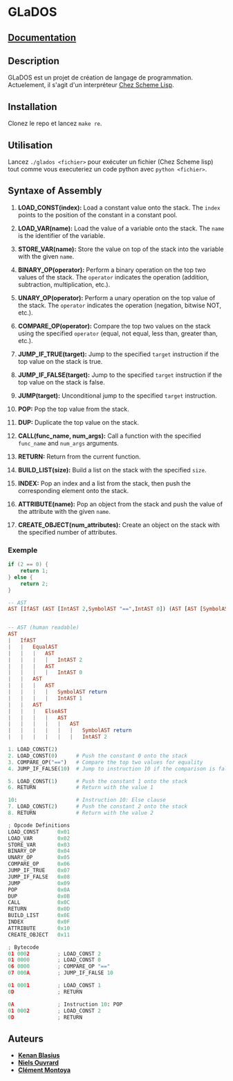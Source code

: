# GLaDOS

## [Documentation](https://kenan-blasius.github.io/glados-doc/)

## Description

GLaDOS est un projet de création de langage de programmation.
Actuelement, il s'agit d'un interpréteur [Chez Scheme Lisp](https://github.com/cisco/ChezScheme/releases/tag/v9.5.8).

## Installation

Clonez le repo et lancez `make re`.

## Utilisation

Lancez `./glados <fichier>` pour exécuter un fichier (Chez Scheme lisp) tout comme vous executeriez un code python avec `python <fichier>`.

## Syntaxe of Assembly

1. **LOAD_CONST(index):** Load a constant value onto the stack. The `index` points to the position of the constant in a constant pool.

2. **LOAD_VAR(name):** Load the value of a variable onto the stack. The `name` is the identifier of the variable.

3. **STORE_VAR(name):** Store the value on top of the stack into the variable with the given `name`.

4. **BINARY_OP(operator):** Perform a binary operation on the top two values of the stack. The `operator` indicates the operation (addition, subtraction, multiplication, etc.).

5. **UNARY_OP(operator):** Perform a unary operation on the top value of the stack. The `operator` indicates the operation (negation, bitwise NOT, etc.).

6. **COMPARE_OP(operator):** Compare the top two values on the stack using the specified `operator` (equal, not equal, less than, greater than, etc.).

7. **JUMP_IF_TRUE(target):** Jump to the specified `target` instruction if the top value on the stack is true.

8. **JUMP_IF_FALSE(target):** Jump to the specified `target` instruction if the top value on the stack is false.

9. **JUMP(target):** Unconditional jump to the specified `target` instruction.

10. **POP:** Pop the top value from the stack.

11. **DUP:** Duplicate the top value on the stack.

12. **CALL(func_name, num_args):** Call a function with the specified `func_name` and `num_args` arguments.

13. **RETURN:** Return from the current function.

14. **BUILD_LIST(size):** Build a list on the stack with the specified `size`.

15. **INDEX:** Pop an index and a list from the stack, then push the corresponding element onto the stack.

16. **ATTRIBUTE(name):** Pop an object from the stack and push the value of the attribute with the given `name`.

17. **CREATE_OBJECT(num_attributes):** Create an object on the stack with the specified number of attributes.

### Exemple

```c
if (2 == 0) {
    return 1;
} else {
    return 2;
}
```

```haskell
-- AST
AST [IfAST (AST [IntAST 2,SymbolAST "==",IntAST 0]) (AST [AST [SymbolAST "return",IntAST 1]]) (AST [ElseAST (AST [AST [SymbolAST "return",IntAST 2]])])]


-- AST (human readable)
AST
|   IfAST
|   |   EqualAST
|   |   |   AST
|   |   |   |   IntAST 2
|   |   |   AST
|   |   |   |   IntAST 0
|   |   AST
|   |   |   AST
|   |   |   |   SymbolAST return
|   |   |   |   IntAST 1
|   |   AST
|   |   |   ElseAST
|   |   |   |   AST
|   |   |   |   |   AST
|   |   |   |   |   |   SymbolAST return
|   |   |   |   |   |   IntAST 2
```

```python
1. LOAD_CONST(2)
2. LOAD_CONST(0)      # Push the constant 0 onto the stack
3. COMPARE_OP("==")   # Compare the top two values for equality
4. JUMP_IF_FALSE(10)  # Jump to instruction 10 if the comparison is false

5. LOAD_CONST(1)      # Push the constant 1 onto the stack
6. RETURN             # Return with the value 1

10:                   # Instruction 10: Else clause
7. LOAD_CONST(2)      # Push the constant 2 onto the stack
8. RETURN             # Return with the value 2
```

```py
; Opcode Definitions
LOAD_CONST      0x01
LOAD_VAR        0x02
STORE_VAR       0x03
BINARY_OP       0x04
UNARY_OP        0x05
COMPARE_OP      0x06
JUMP_IF_TRUE    0x07
JUMP_IF_FALSE   0x08
JUMP            0x09
POP             0x0A
DUP             0x0B
CALL            0x0C
RETURN          0x0D
BUILD_LIST      0x0E
INDEX           0x0F
ATTRIBUTE       0x10
CREATE_OBJECT   0x11

; Bytecode
01 0002         ; LOAD_CONST 2
01 0000         ; LOAD_CONST 0
06 0000         ; COMPARE_OP "=="
07 000A         ; JUMP_IF_FALSE 10

01 0001         ; LOAD_CONST 1
0D              ; RETURN

0A              ; Instruction 10: POP
01 0002         ; LOAD_CONST 2
0D              ; RETURN
```

<!-- ## TODO
// faire header au bytecode
// organisation

// appel malloc.c ffi
// appel system (malloc de haskell en gros)
// refaire malloc

// faire le static
// ensuite les str
// pas de concat

// include

//
-->

## Auteurs

- [**Kenan Blasius**](https://github.com/Kenan-Blasius)
- [**Niels Ouvrard**](https://github.com/NielsOuvrard)
- [**Clément Montoya**](https://github.com/ClementMNT)
